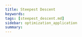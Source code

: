 ```yaml
---
title: Steepest Descent
keywords: 
tags: [steepest_descent.md]
sidebar: optimization_application
summary: 
---
```

